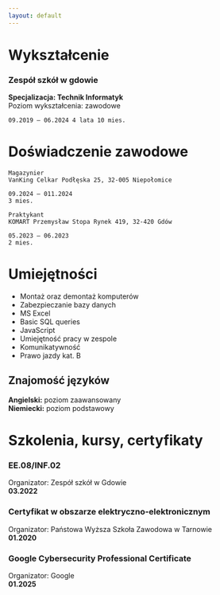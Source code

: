 ```yaml
---
layout: default
---
```


# Wykształcenie
### <b>Zespół szkół w gdowie </b>


<dt><b> Specjalizacja: Technik Informatyk </b></dt>
Poziom wykształcenia: zawodowe

`09.2019 – 06.2024
4 lata 10 mies.` 



# Doświadczenie zawodowe


```
Magazynier
VanKing Celkar Podłęska 25, 32-005 Niepołomice

09.2024 – 011.2024
3 mies.
```

```
Praktykant
KOMART Przemysław Stopa Rynek 419, 32-420 Gdów

05.2023 – 06.2023
2 mies.
```
# Umiejętności


* Montaż oraz demontaż komputerów 
* Zabezpieczanie bazy danych 
* MS Excel
* Basic SQL queries 
* JavaScript 
* Umiejętność pracy w zespole
* Komunikatywność 
* Prawo jazdy kat. B


## Znajomość języków


<dt><b>Angielski:</b> poziom zaawansowany </dt>
<b>Niemiecki:</b> poziom podstawowy


# Szkolenia, kursy, certyfikaty
### EE.08/INF.02 
<dt> Organizator: Zespół szkół w Gdowie </dt>
<b>03.2022 </b>


### Certyfikat w obszarze elektryczno-elektronicznym

<dt> Organizator: Państowa Wyższa Szkoła Zawodowa w Tarnowie </dt>
<b>01.2020</b>

### Google Cybersecurity Professional Certificate

<dt> Organizator: Google </dt>
<b>01.2025</b>
